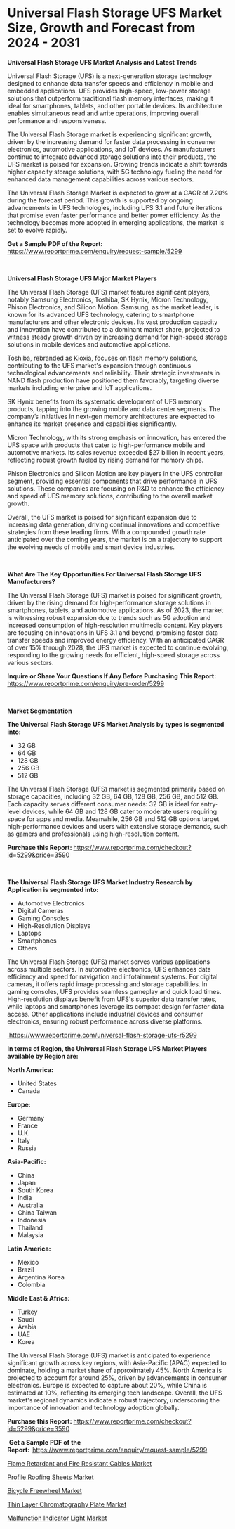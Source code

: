 <p><h1>Universal Flash Storage UFS Market Size, Growth and Forecast from 2024 - 2031</h1></p><p><strong>Universal Flash Storage UFS Market Analysis and Latest Trends</strong></p>
<p><p>Universal Flash Storage (UFS) is a next-generation storage technology designed to enhance data transfer speeds and efficiency in mobile and embedded applications. UFS provides high-speed, low-power storage solutions that outperform traditional flash memory interfaces, making it ideal for smartphones, tablets, and other portable devices. Its architecture enables simultaneous read and write operations, improving overall performance and responsiveness.</p><p>The Universal Flash Storage market is experiencing significant growth, driven by the increasing demand for faster data processing in consumer electronics, automotive applications, and IoT devices. As manufacturers continue to integrate advanced storage solutions into their products, the UFS market is poised for expansion. Growing trends indicate a shift towards higher capacity storage solutions, with 5G technology fueling the need for enhanced data management capabilities across various sectors.</p><p>The Universal Flash Storage Market is expected to grow at a CAGR of 7.20% during the forecast period. This growth is supported by ongoing advancements in UFS technologies, including UFS 3.1 and future iterations that promise even faster performance and better power efficiency. As the technology becomes more adopted in emerging applications, the market is set to evolve rapidly.</p></p>
<p><strong>Get a Sample PDF of the Report:&nbsp;</strong> <a href="https://www.reportprime.com/enquiry/request-sample/5299">https://www.reportprime.com/enquiry/request-sample/5299</a></p>
<p>&nbsp;</p>
<p><strong>Universal Flash Storage UFS Major Market Players</strong></p>
<p><p>The Universal Flash Storage (UFS) market features significant players, notably Samsung Electronics, Toshiba, SK Hynix, Micron Technology, Phison Electronics, and Silicon Motion. Samsung, as the market leader, is known for its advanced UFS technology, catering to smartphone manufacturers and other electronic devices. Its vast production capacity and innovation have contributed to a dominant market share, projected to witness steady growth driven by increasing demand for high-speed storage solutions in mobile devices and automotive applications.</p><p>Toshiba, rebranded as Kioxia, focuses on flash memory solutions, contributing to the UFS market's expansion through continuous technological advancements and reliability. Their strategic investments in NAND flash production have positioned them favorably, targeting diverse markets including enterprise and IoT applications.</p><p>SK Hynix benefits from its systematic development of UFS memory products, tapping into the growing mobile and data center segments. The company’s initiatives in next-gen memory architectures are expected to enhance its market presence and capabilities significantly.</p><p>Micron Technology, with its strong emphasis on innovation, has entered the UFS space with products that cater to high-performance mobile and automotive markets. Its sales revenue exceeded $27 billion in recent years, reflecting robust growth fueled by rising demand for memory chips.</p><p>Phison Electronics and Silicon Motion are key players in the UFS controller segment, providing essential components that drive performance in UFS solutions. These companies are focusing on R&D to enhance the efficiency and speed of UFS memory solutions, contributing to the overall market growth.</p><p>Overall, the UFS market is poised for significant expansion due to increasing data generation, driving continual innovations and competitive strategies from these leading firms. With a compounded growth rate anticipated over the coming years, the market is on a trajectory to support the evolving needs of mobile and smart device industries.</p></p>
<p>&nbsp;</p>
<p><strong>What Are The Key Opportunities For Universal Flash Storage UFS Manufacturers?</strong></p>
<p><p>The Universal Flash Storage (UFS) market is poised for significant growth, driven by the rising demand for high-performance storage solutions in smartphones, tablets, and automotive applications. As of 2023, the market is witnessing robust expansion due to trends such as 5G adoption and increased consumption of high-resolution multimedia content. Key players are focusing on innovations in UFS 3.1 and beyond, promising faster data transfer speeds and improved energy efficiency. With an anticipated CAGR of over 15% through 2028, the UFS market is expected to continue evolving, responding to the growing needs for efficient, high-speed storage across various sectors.</p></p>
<p><strong>Inquire or Share Your Questions If Any Before Purchasing This Report:</strong> <a href="https://www.reportprime.com/enquiry/pre-order/5299">https://www.reportprime.com/enquiry/pre-order/5299</a></p>
<p>&nbsp;</p>
<p><strong>Market Segmentation</strong></p>
<p><strong>The Universal Flash Storage UFS Market Analysis by types is segmented into:</strong></p>
<p><ul><li>32 GB</li><li>64 GB</li><li>128 GB</li><li>256 GB</li><li>512 GB</li></ul></p>
<p><p>The Universal Flash Storage (UFS) market is segmented primarily based on storage capacities, including 32 GB, 64 GB, 128 GB, 256 GB, and 512 GB. Each capacity serves different consumer needs: 32 GB is ideal for entry-level devices, while 64 GB and 128 GB cater to moderate users requiring space for apps and media. Meanwhile, 256 GB and 512 GB options target high-performance devices and users with extensive storage demands, such as gamers and professionals using high-resolution content.</p></p>
<p><strong>Purchase this Report:&nbsp;</strong><a href="https://www.reportprime.com/checkout?id=5299&price=3590">https://www.reportprime.com/checkout?id=5299&price=3590</a></p>
<p>&nbsp;</p>
<p><strong>The Universal Flash Storage UFS Market Industry Research by Application is segmented into:</strong></p>
<p><ul><li>Automotive Electronics</li><li>Digital Cameras</li><li>Gaming Consoles</li><li>High-Resolution Displays</li><li>Laptops</li><li>Smartphones</li><li>Others</li></ul></p>
<p><p>The Universal Flash Storage (UFS) market serves various applications across multiple sectors. In automotive electronics, UFS enhances data efficiency and speed for navigation and infotainment systems. For digital cameras, it offers rapid image processing and storage capabilities. In gaming consoles, UFS provides seamless gameplay and quick load times. High-resolution displays benefit from UFS's superior data transfer rates, while laptops and smartphones leverage its compact design for faster data access. Other applications include industrial devices and consumer electronics, ensuring robust performance across diverse platforms.</p></p>
<p><a href="https://www.reportprime.com/universal-flash-storage-ufs-r5299">&nbsp;https://www.reportprime.com/universal-flash-storage-ufs-r5299</a></p>
<p><strong>In terms of Region, the Universal Flash Storage UFS Market Players available by Region are:</strong></p>
<p>
    <p> <strong> North America: </strong>
        <ul>
            <li>United States</li>
            <li>Canada</li>
        </ul>
        </p> 
    <p> <strong> Europe: </strong>
        <ul>
            <li>Germany</li>
            <li>France</li>
            <li>U.K.</li>
            <li>Italy</li>
            <li>Russia</li>
        </ul>
        </p> 
    <p> <strong> Asia-Pacific: </strong>
        <ul>
            <li>China</li>
            <li>Japan</li>
            <li>South Korea</li>
            <li>India</li>
            <li>Australia</li>
            <li>China Taiwan</li>
            <li>Indonesia</li>
            <li>Thailand</li>
            <li>Malaysia</li>
        </ul>
        </p> 
    <p> <strong> Latin America: </strong>
        <ul>
            <li>Mexico</li>
            <li>Brazil</li>
            <li>Argentina Korea</li>
            <li>Colombia</li>
        </ul>
        </p> 
    <p> <strong> Middle East & Africa: </strong>
        <ul>
            <li>Turkey</li>
            <li>Saudi</li>
            <li>Arabia</li>
            <li>UAE</li>
            <li>Korea</li>
        </ul>
    </p>
    </p>
<p><p>The Universal Flash Storage (UFS) market is anticipated to experience significant growth across key regions, with Asia-Pacific (APAC) expected to dominate, holding a market share of approximately 45%. North America is projected to account for around 25%, driven by advancements in consumer electronics. Europe is expected to capture about 20%, while China is estimated at 10%, reflecting its emerging tech landscape. Overall, the UFS market's regional dynamics indicate a robust trajectory, underscoring the importance of innovation and technology adoption globally.</p></p>
<p><strong>Purchase this Report: </strong><a href="https://www.reportprime.com/checkout?id=5299&price=3590">https://www.reportprime.com/checkout?id=5299&price=3590</a></p>
<p>&nbsp;<strong>Get a Sample PDF of the Report:&nbsp;&nbsp;</strong><a href="https://www.reportprime.com/enquiry/request-sample/5299">https://www.reportprime.com/enquiry/request-sample/5299</a></p>
<p><strong></strong></p>
<p><p><a href="https://www.linkedin.com/pulse/in-depth-analysis-global-flame-retardant-fire-resistant-cables-vzbxc?trackingId=edzhH9uyR%2F2uxlTpO5GEtA%3D%3D">Flame Retardant and Fire Resistant Cables Market</a></p><p><a href="https://www.linkedin.com/pulse/profile-roofing-sheets-market-research-report-forecast-onb3f?trackingId=WDQHPC3uSiaqhUB4qWvKUQ%3D%3D">Profile Roofing Sheets Market</a></p><p><a href="https://www.linkedin.com/pulse/future-innovation-global-bicycle-freewheel-market-growth-opportunities-laywe?trackingId=OQqGlNQ9R9%2BXS0Ajwz3t7A%3D%3D">Bicycle Freewheel Market</a></p><p><a href="https://issuu.com/reportprime-2/docs/thin-layer-chromatography-plate-mar_cf3ce175468301">Thin Layer Chromatography Plate Market</a></p><p><a href="https://issuu.com/reportprime-2/docs/malfunction-indicator-light-market-_aa4c87dbfbb1a9">Malfunction Indicator Light Market</a></p></p>